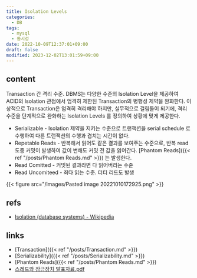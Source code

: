 ```yaml
---
title: Isolation Levels
categories:
  - DB
tags:
  - mysql
  - 동시성
date: 2022-10-09T12:37:01+09:00
draft: false
modified: 2023-12-02T13:01:59+09:00
---
```


## content
Transaction 간 격리 수준.
DBMS는 다양한 수준의 Isolation Level을 제공하여 ACID의 Isolation 관점에서 엄격히 제한된 Transaction의 병행성 제약을 완화한다. 이상적으로 Transaction은 엄격히 격리해야 하지만, 실무적으로 걸림돌이 되기에, 격리 수준을 단계적으로 완화하는 Isolation Levels 를 정의하여 상황에 맞게 제공한다.

- Serializable - Isolation 제약을 지키는 수준으로 트랜잭션을 serial schedule 로 수행하여 다른 트랜잭션의 수행과 겹치는 시간이 없다.
- Repetable Reads - 반복해서 읽어도 같은 결과를 보여주는 수준으로, 반복 read 도중 커밋이 발생하여 값이 변해도 커밋 전 값을 읽어간다. [Phantom Reads]({{< ref "/posts/Phantom Reads.md" >}}) 는 발생한다.
- Read Comitted - 커밋된 결과라면 다 읽어버리는 수준
- Read Uncomiteed - 죄다 읽는 수준. 더티 리드도 발생


{{< figure src="/images/Pasted image 20221010172925.png" >}}


## refs
- [Isolation (database systems) - Wikipedia](https://en.wikipedia.org/wiki/Isolation_(database_systems))


## links
- [Transaction]({{< ref "/posts/Transaction.md" >}})
- [Serializability]({{< ref "/posts/Serializability.md" >}})
- [Phantom Reads]({{< ref "/posts/Phantom Reads.md" >}})
- [스레드와 잠금장치 발표자료.pdf](obsidian://open?vault=chankoo&file=Media%2F7%EA%B0%80%EC%A7%80%20%EB%8F%99%EC%8B%9C%EC%84%B1%20%EB%AA%A8%EB%8D%B8%20-%20%EC%8A%A4%EB%A0%88%EB%93%9C%EC%99%80%20%EC%9E%A0%EA%B8%88%EC%9E%A5%EC%B9%98.pdf)
